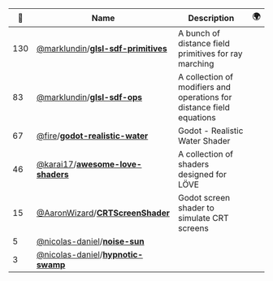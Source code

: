 |:star2: | Name | Description | 🌍|
|---|---|---|---|
|130|[@marklundin](https://github.com/marklundin)/[**glsl-sdf-primitives**](https://github.com/marklundin/glsl-sdf-primitives)|A bunch of distance field primitives for ray marching||
|83|[@marklundin](https://github.com/marklundin)/[**glsl-sdf-ops**](https://github.com/marklundin/glsl-sdf-ops)|A collection of modifiers and operations for distance field equations||
|67|[@fire](https://github.com/fire)/[**godot-realistic-water**](https://github.com/fire/godot-realistic-water)|Godot - Realistic Water Shader||
|46|[@karai17](https://github.com/karai17)/[**awesome-love-shaders**](https://github.com/karai17/awesome-love-shaders)|A collection of shaders designed for LÖVE||
|15|[@AaronWizard](https://github.com/AaronWizard)/[**CRTScreenShader**](https://github.com/AaronWizard/CRTScreenShader)|Godot screen shader to simulate CRT screens||
|5|[@nicolas-daniel](https://github.com/nicolas-daniel)/[**noise-sun**](https://github.com/nicolas-daniel/noise-sun)|||
|3|[@nicolas-daniel](https://github.com/nicolas-daniel)/[**hypnotic-swamp**](https://github.com/nicolas-daniel/hypnotic-swamp)|||

